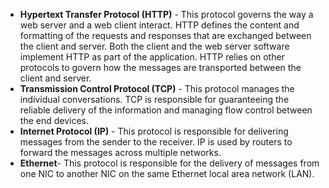 
- **Hypertext Transfer Protocol (HTTP)** - This protocol governs the way a web server and a web client interact. HTTP defines the content and formatting of the requests and responses that are exchanged between the client and server. Both the client and the web server software implement HTTP as part of the application. HTTP relies on other protocols to govern how the messages are transported between the client and server.
- **Transmission Control Protocol (TCP)** - This protocol manages the individual conversations. TCP is responsible for guaranteeing the reliable delivery of the information and managing flow control between the end devices.
- **Internet Protocol (IP)** - This protocol is responsible for delivering messages from the sender to the receiver. IP is used by routers to forward the messages across multiple networks.
- **Ethernet**- This protocol is responsible for the delivery of messages from one NIC to another NIC on the same Ethernet local area network (LAN).